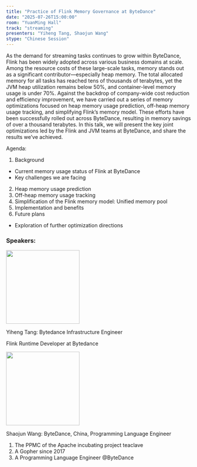 ```yaml
---
title: "Practice of Flink Memory Governance at ByteDance"
date: "2025-07-26T15:00:00"
room: "YuanMing Hall"
track: "streaming"
presenters: "Yiheng Tang, Shaojun Wang"
stype: "Chinese Session"
---
```


As the demand for streaming tasks continues to grow within ByteDance, Flink has been widely adopted across various business domains at scale. Among the resource costs of these large-scale tasks, memory stands out as a significant contributor—especially heap memory. The total allocated memory for all tasks has reached tens of thousands of terabytes, yet the JVM heap utilization remains below 50%, and container-level memory usage is under 70%. Against the backdrop of company-wide cost reduction and efficiency improvement, we have carried out a series of memory optimizations focused on heap memory usage prediction, off-heap memory usage tracking, and simplifying Flink’s memory model. These efforts have been successfully rolled out across ByteDance, resulting in memory savings of over a thousand terabytes.
In this talk, we will present the key joint optimizations led by the Flink and JVM teams at ByteDance, and share the results we’ve achieved.

Agenda:
1.  Background
  - Current memory usage status of Flink at ByteDance
  - Key challenges we are facing
2. Heap memory usage prediction
3.  Off-heap memory usage tracking
4. Simplification of the Flink memory model: Unified memory pool
5. Implementation and benefits
6. Future plans
  - Exploration of further optimization directions


### Speakers:


<img src="https://sessionize.com/image/0408-400o400o1-Qugv97SCsud3LMz6G4ZKqV.jpg" width="200" /><br/>

Yiheng Tang: Bytedance Infrastructure Engineer

Flink Runtime Developer at Bytedance


<img src="https://sessionize.com/image/183a-400o400o1-4CYkeMZCjrpekwjGgjF934.jpg" width="200" /><br/>

Shaojun Wang: ByteDance, China, Programming Language Engineer

1. The PPMC of the Apache incubating project teaclave
2. A Gopher since 2017
3. A Programming Language Engineer @ByteDance